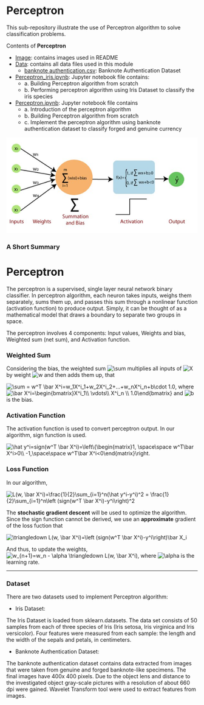 # Perceptron

This sub-repository illustrate the use of Perceptron algorithm to solve classification problems.

Contents of **Perceptron**

* [Image](https://github.com/cissyyang1014/DataScience_and_MachineLearning/tree/main/SupervisedLearning/Perceptron/Image): contains images used in README
* [Data](https://github.com/ppunia74/INDE-577_Fall2022/tree/main/SupervisedLearning/Perceptron/Data): contains all data files used in this module
  * [banknote authentication.csv](https://github.com/ppunia74/INDE-577_Fall2022/blob/main/SupervisedLearning/Perceptron/Data/BankNote_Authentication.csv): Banknote Authentication Dataset
* [Perceptron_iris.ipynb](https://github.com/ppunia74/INDE-577_Fall2022/blob/main/SupervisedLearning/Perceptron/Perceptron_iris.ipynb): Jupyter notebook file contains:
  * a. Building Perceptron algorithm from scratch
  * b. Performing perceptron algorithm using Iris Dataset to classify the iris species
* [Perceptron.ipynb](https://github.com/ppunia74/INDE-577_Fall2022/blob/main/SupervisedLearning/Perceptron/Perceptron.ipynb): Jupyter notebook file contains
  * a. Introduction of the perceptron algorithm
  * b. Building Perceptron algorithm from scratch
  * c. Implement the perceptron algorithm using banknote authentication dataset to classify forged and genuine currency

![image](https://github.com/ppunia74/INDE-577_Fall2022/blob/main/SupervisedLearning/Perceptron/Image/perceptron.jpeg)

### A Short Summary

# Perceptron

The perceptron is a supervised, single layer neural network binary classifier. In perceptron algorithm, each neuron takes inputs, weighs them separately, sums them up, and passes this sum through a nonlinear function (activation function) to produce output. Simply, it can be thought of as a mathematical model that draws a boundary to separate two groups in space.

The perceptron involves 4 components: Input values, Weights and bias, Weighted sum (net sum), and Activation function.

### Weighted Sum

Considering the bias, the weighted sum <img src="https://latex.codecogs.com/svg.image?\sum" title="\sum" /> multiplies all inputs of <img src="https://latex.codecogs.com/svg.image?X" title="X" /> by weight <img src="https://latex.codecogs.com/svg.image?w" title="w" /> and then adds them up, that

<img src="https://latex.codecogs.com/svg.image?\sum&space;=&space;w^T&space;\bar&space;X^i=w_1X^i_1&plus;w_2X^i_2&plus;...&plus;w_nX^i_n&plus;b\cdot&space;1.0" title="\sum = w^T \bar X^i=w_1X^i_1+w_2X^i_2+...+w_nX^i_n+b\cdot 1.0" />, where <img src="https://latex.codecogs.com/svg.image?\bar&space;X^i=\begin{bmatrix}X^i_1\\&space;\vdots\\&space;X^i_n&space;\\&space;1.0\end{bmatrix}" title="\bar X^i=\begin{bmatrix}X^i_1\\ \vdots\\ X^i_n \\ 1.0\end{bmatrix}" /> and <img src="https://latex.codecogs.com/svg.image?b" title="b" /> is the bias.

### Activation Function

The activation function is used to convert perceptron output. In our algorithm, sign function is used.

<img src="https://latex.codecogs.com/svg.image?\hat&space;y^i=sign(w^T&space;\bar&space;X^i)=\left\{\begin{matrix}1,&space;\space\space&space;w^T\bar&space;X^i>0\\&space;-1,\space\space&space;w^T\bar&space;X^i<0\end{matrix}\right." title="\hat y^i=sign(w^T \bar X^i)=\left\{\begin{matrix}1, \space\space w^T\bar X^i>0\\ -1,\space\space w^T\bar X^i<0\end{matrix}\right." />

### Loss Function

In our algorithm, 

<img src="https://latex.codecogs.com/svg.image?L(w,&space;\bar&space;X^i)=\frac{1}{2}\sum_{i=1}^n(\hat&space;y^i-y^i)^2&space;=&space;\frac{1}{2}\sum_{i=1}^n\left&space;(sign(w^T&space;\bar&space;X^i)-y^i\right)^2" title="L(w, \bar X^i)=\frac{1}{2}\sum_{i=1}^n(\hat y^i-y^i)^2 = \frac{1}{2}\sum_{i=1}^n\left (sign(w^T \bar X^i)-y^i\right)^2" />

The **stochastic gradient descent** will be used to optimize the algorithm. Since the sign function cannot be derived, we use an **approximate** gradient of the loss fuction that

<img src="https://latex.codecogs.com/svg.image?\triangledown&space;L(w,&space;\bar&space;X^i)=\left&space;(sign(w^T&space;\bar&space;X^i)-y^i\right)\bar&space;X_i" title="\triangledown L(w, \bar X^i)=\left (sign(w^T \bar X^i)-y^i\right)\bar X_i" />

And thus, to update the weights, <img src="https://latex.codecogs.com/svg.image?w_{n&plus;1}=w_n&space;-&space;\alpha&space;\triangledown&space;L(w,&space;\bar&space;X^i)" title="w_{n+1}=w_n - \alpha \triangledown L(w, \bar X^i)" />, where <img src="https://latex.codecogs.com/svg.image?\alpha" title="\alpha" /> is the learning rate.


---
### Dataset

There are two datasets used to implement Perceptron algorithm:

* Iris Dataset:

The Iris Dataset is loaded from sklearn.datasets. The data set consists of 50 samples from each of three species of Iris (Iris setosa, Iris virginica and Iris versicolor). Four features were measured from each sample: the length and the width of the sepals and petals, in centimeters.

* Banknote Authentication Dataset:

The banknote authentication dataset contains data extracted from images that were taken from genuine and forged banknote-like specimens. The final images have 400x 400 pixels. Due to the object lens and distance to the investigated object gray-scale pictures with a resolution of about 660 dpi were gained. Wavelet Transform tool were used to extract features from images.
